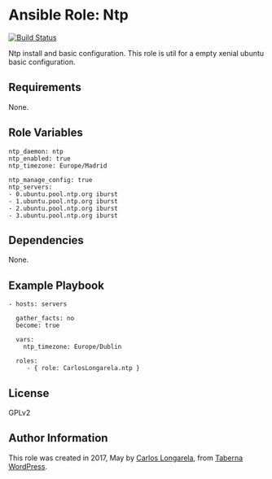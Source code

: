 Ansible Role: Ntp
=========

[![Build Status](https://travis-ci.org/CarlosLongarela/ansible-role-ntp.svg?branch=master)](https://travis-ci.org/CarlosLongarela/ansible-role-ntp)

Ntp install and basic configuration. This role is util for a empty xenial ubuntu basic configuration.

Requirements
------------

None.

Role Variables
--------------

    ntp_daemon: ntp
    ntp_enabled: true
    ntp_timezone: Europe/Madrid

    ntp_manage_config: true
    ntp_servers:
    - 0.ubuntu.pool.ntp.org iburst
    - 1.ubuntu.pool.ntp.org iburst
    - 2.ubuntu.pool.ntp.org iburst
    - 3.ubuntu.pool.ntp.org iburst

Dependencies
------------

None.

Example Playbook
----------------

    - hosts: servers

      gather_facts: no
      become: true

      vars:
        ntp_timezone: Europe/Dublin

      roles:
         - { role: CarlosLongarela.ntp }

License
-------

GPLv2

Author Information
------------------

This role was created in 2017, May by [Carlos Longarela](mailto:carlos@longarela.eu), from [Taberna WordPress](https://tabernawp.com/).
